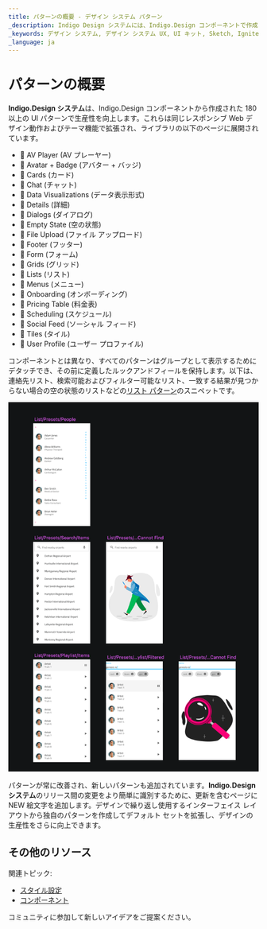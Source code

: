 ```yaml
---
title: パターンの概要 - デザイン システム パターン
_description: Indigo Design システムには、Indigo.Design コンポーネントで作成された 180 パターンが含まれています。
_keywords: デザイン システム, デザイン システム UX, UI キット, Sketch, Ignite UI for Angular, Sketch to Angular, Angular, Angular デザイン システム, Sketch からコードをエクスポート, Angular 用のデザイン キット, Sketch HTML, Sketch to HTML, Sketch UI キット
_language: ja
---
```


# パターンの概要

**Indigo.Design システム**は、Indigo.Design コンポーネントから作成された 180 以上の UI パターンで生産性を向上します。これらは同じレスポンシブ Web デザイン動作およびテーマ機能で拡張され、ライブラリの以下のページに展開されています。

- 🌆 AV Player (AV プレーヤー)
- 🌆 Avatar + Badge (アバター + バッジ)
- 🌆 Cards (カード)
- 🌆 Chat (チャット)
- 🌆 Data Visualizations (データ表示形式)
- 🌆 Details (詳細)
- 🌆 Dialogs (ダイアログ)
- 🌆 Empty State (空の状態)
- 🌆 File Upload (ファイル アップロード)
- 🌆 Footer (フッター)
- 🌆 Form (フォーム)
- 🌆 Grids (グリッド)
- 🌆 Lists (リスト)
- 🌆 Menus (メニュー)
- 🌆 Onboarding (オンボーディング)
- 🌆 Pricing Table (料金表)
- 🌆 Scheduling (スケジュール)
- 🌆 Social Feed (ソーシャル フィード)
- 🌆 Tiles (タイル)
- 🌆 User Profile (ユーザー プロファイル)

コンポーネントとは異なり、すべてのパターンはグループとして表示するためにデタッチでき、その前に定義したルックアンドフィールを保持します。以下は、連絡先リスト、検索可能およびフィルター可能なリスト、一致する結果が見つからない場合の空の状態のリストなどの[リスト パターン](lists.md)のスニペットです。

<img class="responsive-img" src="../images/patterns_overview.png" />

パターンが常に改善され、新しいパターンも追加されています。**Indigo.Design システム**のリリース間の変更をより簡単に識別するために、更新を含むページに NEW 絵文字を追加します。デザインで繰り返し使用するインターフェイス レイアウトから独自のパターンを作成してデフォルト セットを拡張し、デザインの生産性をさらに向上できます。

## その他のリソース

関連トピック:

- [スタイル設定](../styling/styling-overview.md)
- [コンポーネント](../components/components-overview.md)
  <div class="divider--half"></div>

コミュニティに参加して新しいアイデアをご提案ください。
